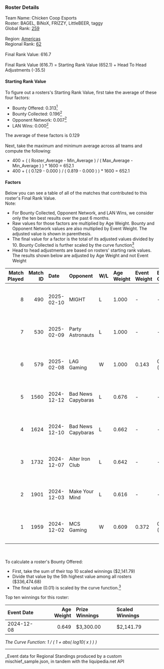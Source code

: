 ### Roster Details<br />
Team Name: Chicken Coop Esports<br />
Roster: BAGEL, BiNoX, FRIZZY, LittleBEER, taggy<br />
Global Rank: [259](../../standings_global_2025_03_01.md)<br />
<br />
Region: [Americas]( ../../standings_americas_2025_03_01.md)<br />
Regional Rank: [62]( ../../standings_americas_2025_03_01.md)<br />
<br />
Final Rank Value:  616.7<br />
<br />
Final Rank Value (616.7) = Starting Rank Value (652.1) + Head To Head Adjustments (-35.5)<br />

#### Starting Rank Value<br />
To figure out a rosters's Starting Rank Value, first take the average of these four factors:<br />
- Bounty Offered: 0.313[<sup>1</sup>](#table2)
- Bounty Collected: 0.196[<sup>2</sup>](#table1)
- Opponent Network: 0.007[<sup>2</sup>](#table1)
- LAN Wins: 0.000[<sup>2</sup>](#table1)

The average of these factors is 0.129<br />
<br />
Next, take the maximum and minimum average across all teams and compute the following:<br />
- 400 + ( ( Roster_Average - Min_Average ) / ( Max_Average - Min_Average ) ) * 1600 = 652.1
- 400 + ( ( 0.129 - 0.000 ) / ( 0.819 - 0.000 ) ) * 1600 = 652.1


#### Factors<br />
Below you can see a table of all of the matches that contributed to this roster's Final Rank Value.<br />
Note:<br />

- For Bounty Collected, Opponent Network, and LAN Wins, we consider only the ten best results over the past 6 months.
- Raw values for those factors are multiplied by Age Weight. Bounty and Opponent Network values are also multiplied by Event Weight. The adjusted value is shown in parenthesis.
- The final value for a factor is the total of its adjusted values divided by 10. Bounty Collected is further scaled by the curve function[<sup>3</sup>](#curveFunction)
- Head to head adjustments are based on rosters' starting rank values. The results shown below are adjusted by Age Weight and not Event Weight
<span id="table1"></span><br />


| Match Played | Match ID | Date       | Opponent           | W/L | Age Weight | Event Weight | Bounty Collected | Opponent Network | LAN Wins  | H2H Adj. | Roster                                  |
| -: | -: | :- | :- | :- | :- | :- | :- | :- | :- | -: | :- |
|            8 |      490 | 2025-02-10 | MIGHT              | L   | 1.000      | -            | -                | -                | -         |   -11.76 | BAGEL, BiNoX, FRIZZY, LittleBEER, taggy |
|            7 |      530 | 2025-02-09 | Party Astronauts   | L   | 1.000      | -            | -                | -                | -         |    -8.47 | BAGEL, BiNoX, FRIZZY, LittleBEER, taggy |
|            6 |      579 | 2025-02-08 | LAG Gaming         | W   | 1.000      | 0.143        | 0.001 (0.000)    | 0.026 (0.004)    | 0 (0.000) |    13.29 | BAGEL, BiNoX, FRIZZY, LittleBEER, taggy |
|            5 |     1560 | 2024-12-12 | Bad News Capybaras | L   | 0.676      | -            | -                | -                | -         |   -10.41 | BAGEL, Freaky, FRIZZY, LittleBEER, supa |
|            4 |     1624 | 2024-12-10 | Bad News Capybaras | L   | 0.662      | -            | -                | -                | -         |   -10.61 | BAGEL, Freaky, FRIZZY, LittleBEER, supa |
|            3 |     1732 | 2024-12-07 | Alter Iron Club    | L   | 0.642      | -            | -                | -                | -         |    -8.34 | BAGEL, Freaky, FRIZZY, LittleBEER, supa |
|            2 |     1901 | 2024-12-03 | Make Your Mind     | L   | 0.616      | -            | -                | -                | -         |    -8.12 | BAGEL, Freaky, FRIZZY, LittleBEER, supa |
|            1 |     1959 | 2024-12-02 | MCS Gaming         | W   | 0.609      | 0.372        | 0.003 (0.001)    | 0.310 (0.070)    | 0 (0.000) |     8.97 | BAGEL, Freaky, FRIZZY, LittleBEER, supa |

<br />
<span id="table2"></span><br />
To calculate a roster's Bounty Offered:<br />

- First, take the sum of their top 10 scaled winnings ($2,141.79)
- Divide that value by the 5th highest value among all rosters ($336,474.68)
- The final value (0.01) is scaled by the curve function.[<sup>3</sup>](#curveFunction)

Top ten winnings for this roster:<br />

| Event Date | Age Weight | Prize Winnings | Scaled Winnings |
| :- | -: | :- | :- |
| 2024-12-08 |      0.649 | $3,300.00      | $2,141.79       |


<span id="curveFunction"></span>_The Curve Function: 1 / ( 1 + abs( log10( x ) ) )_<br />

---
_Event data for Regional Standings produced by a custom mischief_sample.json, in tandem with the liquipedia.net API<br />
